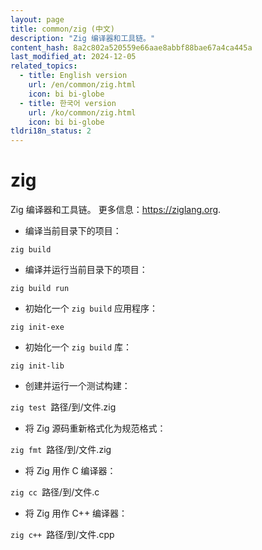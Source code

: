 ```yaml
---
layout: page
title: common/zig (中文)
description: "Zig 编译器和工具链。"
content_hash: 8a2c802a520559e66aae8abbf88bae67a4ca445a
last_modified_at: 2024-12-05
related_topics:
  - title: English version
    url: /en/common/zig.html
    icon: bi bi-globe
  - title: 한국어 version
    url: /ko/common/zig.html
    icon: bi bi-globe
tldri18n_status: 2
---
```

# zig

Zig 编译器和工具链。
更多信息：<https://ziglang.org>.

- 编译当前目录下的项目：

`zig build`

- 编译并运行当前目录下的项目：

`zig build run`

- 初始化一个 `zig build` 应用程序：

`zig init-exe`

- 初始化一个 `zig build` 库：

`zig init-lib`

- 创建并运行一个测试构建：

`zig test `<span class="tldr-var badge badge-pill bg-dark-lm bg-white-dm text-white-lm text-dark-dm font-weight-bold">路径/到/文件.zig</span>

- 将 Zig 源码重新格式化为规范格式：

`zig fmt `<span class="tldr-var badge badge-pill bg-dark-lm bg-white-dm text-white-lm text-dark-dm font-weight-bold">路径/到/文件.zig</span>

- 将 Zig 用作 C 编译器：

`zig cc `<span class="tldr-var badge badge-pill bg-dark-lm bg-white-dm text-white-lm text-dark-dm font-weight-bold">路径/到/文件.c</span>

- 将 Zig 用作 C++ 编译器：

`zig c++ `<span class="tldr-var badge badge-pill bg-dark-lm bg-white-dm text-white-lm text-dark-dm font-weight-bold">路径/到/文件.cpp</span>
